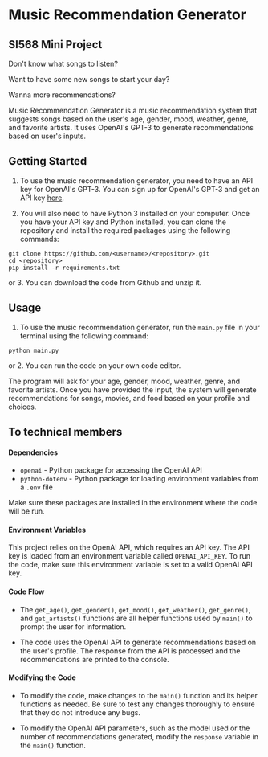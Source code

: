 Music Recommendation Generator
===========================
## SI568 Mini Project

Don't know what songs to listen?

Want to have some new songs to start your day?

Wanna more recommendations?

Music Recommendation Generator is a music recommendation system that suggests songs based on the user's age, gender, mood, weather, genre, and favorite artists. It uses OpenAI's GPT-3 to generate recommendations based on user's inputs.

Getting Started
---------------

1. To use the music recommendation generator, you need to have an API key for OpenAI's GPT-3. You can sign up for OpenAI's GPT-3 and get an API key [here](https://beta.openai.com/signup/).

2. You will also need to have Python 3 installed on your computer. Once you have your API key and Python installed, you can clone the repository and install the required packages using the following commands:

```
git clone https://github.com/<username>/<repository>.git
cd <repository>
pip install -r requirements.txt
```
or
3. You can download the code from Github and unzip it.

Usage
-----

1. To use the music recommendation generator, run the `main.py` file in your terminal using the following command:

```
python main.py
```
or
2. You can run the code on your own code editor.

The program will ask for your age, gender, mood, weather, genre, and favorite artists. Once you have provided the input, the system will generate recommendations for songs, movies, and food based on your profile and choices.

To technical members
--------------------
#### Dependencies

-   `openai` - Python package for accessing the OpenAI API
-   `python-dotenv` - Python package for loading environment variables from a `.env` file

Make sure these packages are installed in the environment where the code will be run.

#### Environment Variables

This project relies on the OpenAI API, which requires an API key. The API key is loaded from an environment variable called `OPENAI_API_KEY`. To run the code, make sure this environment variable is set to a valid OpenAI API key.

#### Code Flow

* The `get_age()`, `get_gender()`, `get_mood()`, `get_weather()`, `get_genre()`, and `get_artists()` functions are all helper functions used by `main()` to prompt the user for information.

* The code uses the OpenAI API to generate recommendations based on the user's profile. The response from the API is processed and the recommendations are printed to the console.

#### Modifying the Code

* To modify the code, make changes to the `main()` function and its helper functions as needed. Be sure to test any changes thoroughly to ensure that they do not introduce any bugs.

* To modify the OpenAI API parameters, such as the model used or the number of recommendations generated, modify the `response` variable in the `main()` function.
